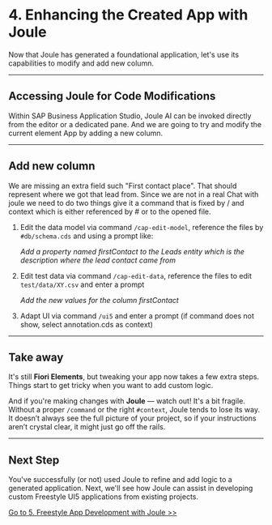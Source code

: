 # 4. Enhancing the Created App with Joule

Now that Joule has generated a foundational application, let's use its capabilities to modify and add new column.

---

## Accessing Joule for Code Modifications

Within SAP Business Application Studio, Joule AI can be invoked directly from the editor or a dedicated pane. And we are going to try and modify the current element App by adding a new column. 

---

## Add new column

We are missing an extra field such "First contact place". That should represent where we got that lead from. Since we are not in a real Chat with joule we need to do two things give it a command that is fixed by / and context which is either referenced by # or to the opened file.

1. Edit the data model via command `/cap-edit-model`, reference the files by `#db/schema.cds` and using a prompt like:

    *Add a property named firstContact to the Leads entity which is the description where the lead contact came from*

2. Edit test data via command `/cap-edit-data`, reference the files to edit `test/data/XY.csv` and enter a prompt

    *Add the new values for the column firstContact*

3. Adapt UI via command `/ui5` and enter a prompt (if command does not show, select annotation.cds as context)

---  

## Take away

It's still **Fiori Elements**, but tweaking your app now takes a few extra steps.  
Things start to get tricky when you want to add custom logic.  

And if you're making changes with **Joule** — watch out! It's a bit fragile.  
Without a proper `/command` or the right `#context`, Joule tends to lose its way.  
It doesn’t always see the full picture of your project, so if your instructions aren’t crystal clear, it might just go off the rails.


---

## Next Step

You've successfully (or not) used Joule to refine and add logic to a generated application. Next, we'll see how Joule can assist in developing custom Freestyle UI5 applications from existing projects.

[Go to 5. Freestyle App Development with Joule >>](5_Freestyle_App_Development_with_Joule.md)